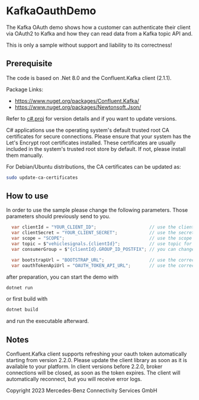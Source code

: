 KafkaOauthDemo
===================

The Kafka OAuth demo shows how a customer can authenticate their client via OAuth2 to Kafka and how they can read data from a Kafka topic API and.

This is only a sample without support and liability to its correctness!

Prerequisite
------------

The code is based on .Net 8.0 and the Confluent.Kafka client (2.1.1).

Package Links:

* https://www.nuget.org/packages/Confluent.Kafka/
* https://www.nuget.org/packages/Newtonsoft.Json/

Refer to [c#.proj](c%23.csproj) for version details and if you want to update versions.

C# applications use the operating system's default trusted root CA certificates for secure connections. Please ensure
that your system has the Let's Encrypt root certificates installed. These certificates are usually included in the
system's trusted root store by default. If not, please install them manually.

For Debian/Ubuntu distributions, the CA certificates can be updated as:
```bash
sudo update-ca-certificates
```

How to use
----------

In order to use the sample please change the following parameters. Those parameters should previously send to you.

```cs
  var clientId = "YOUR_CLIENT_ID";                    // use the client you have received
  var clientSecret = "YOUR_CLIENT_SECRET";            // use the secret you have received
  var scope = "SCOPE";                                // use the scope you have received
  var topic = $"vehiclesignals.{clientId}";           // use topic for the client you have received
  var consumerGroup = $"{clientId}.GROUP_ID_POSTFIX"; // you can change the postfix of your consumer group

  var bootstrapUrl = "BOOTSTRAP_URL";                 // use the correct broker url for your region
  var oauthTokenApiUrl = "OAUTH_TOKEN_API_URL";       // use the correct token API url for your region
```

after preparation, you can start the demo with

```bash
dotnet run
```

or first build with

```bash
dotnet build
```

and run the executable afterward.

Notes
-----

Confluent.Kafka client supports refreshing your oauth token automatically starting from version 2.2.0. Please update the
client library as soon as it is available to your platform. In client versions before 2.2.0, broker connections will be
closed, as soon as the token expires. The client will automatically reconnect, but you will receive error logs.

Copyright 2023 Mercedes-Benz Connectivity Services GmbH
